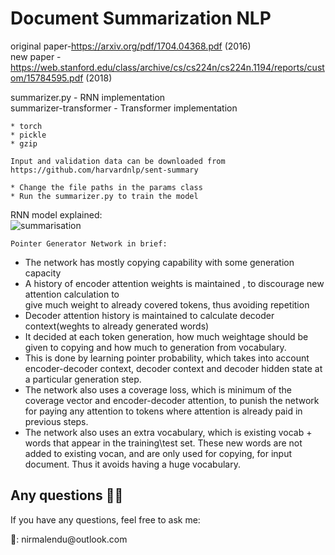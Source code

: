 # Document Summarization NLP
original paper-https://arxiv.org/pdf/1704.04368.pdf (2016) <br/>
new paper - https://web.stanford.edu/class/archive/cs/cs224n/cs224n.1194/reports/custom/15784595.pdf (2018) <br/>

summarizer.py - RNN implementation <br/>
summarizer-transformer - Transformer implementation <br/>
```Prerequistes
* torch
* pickle
* gzip
```

```Data
Input and validation data can be downloaded from https://github.com/harvardnlp/sent-summary 
```

```Steps
* Change the file paths in the params class
* Run the summarizer.py to train the model 
```

RNN model explained:<br/>
![summarisation](https://user-images.githubusercontent.com/19767662/78631603-64a01e80-78cf-11ea-8375-6282c24e3bb5.jpg)
```
Pointer Generator Network in brief:
```
* The network has mostly copying capability with some generation capacity
* A history of encoder attention weights is maintained , to discourage new attention calculation to  
give much weight to already covered tokens, thus avoiding repetition
* Decoder attention history is maintained to calculate decoder context(weghts to already generated  words)  
* It decided at each token generation, how much weightage should be given to copying and how much  to generation from   vocabulary.
* This is done by learning pointer probability, which takes into account encoder-decoder context,  decoder context and   decoder hidden state at a particular generation step.
* The network also uses a coverage loss, which is minimum of the coverage vector and encoder-decoder  attention, to   punish the network for paying any attention to tokens where attention is already paid in previous steps.
* The network also uses an extra vocabulary, which is existing vocab + words that appear in the  training\test set.   These new words are not added to existing vocan, and are only used for copying, for input document. Thus it avoids having a huge vocabulary.


## Any questions 👨‍💻
<p> If you have any questions, feel free to ask me: </p>
<p>📧: nirmalendu@outlook.com<p>
